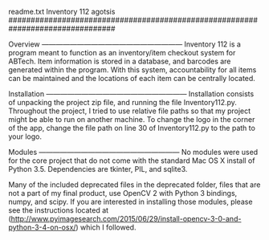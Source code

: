 readme.txt
Inventory 112
agotsis
################################################################################

Overview
————————————————————
Inventory 112 is a program meant to function as an inventory/item checkout system for ABTech. Item information is stored in a database, and barcodes are generated within the program. With this system, accountability for all items can be maintained and the locations of each item can be centrally located.

Installation
————————————————————
Installation consists of unpacking the project zip file, and running the file Inventory112.py. Throughout the project, I tried to use relative file paths so that my project might be able to run on another machine. To change the logo in the corner of the app, change the file path on line 30 of Inventory112.py to the path to your logo.

Modules
————————————————————
No modules were used for the core project that do not come with the standard Mac OS X install of Python 3.5. Dependencies are tkinter, PIL, and sqlite3.

Many of the included deprecated files in the deprecated folder, files that are not a part of my final product, use OpenCV 2 with Python 3 bindings, numpy, and scipy. If you are interested in installing those modules, please see the instructions located at (http://www.pyimagesearch.com/2015/06/29/install-opencv-3-0-and-python-3-4-on-osx/) which I followed.